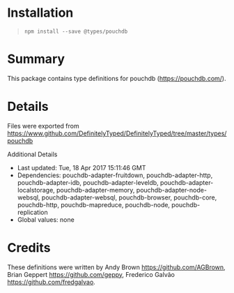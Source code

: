 # Installation
> `npm install --save @types/pouchdb`

# Summary
This package contains type definitions for pouchdb (https://pouchdb.com/).

# Details
Files were exported from https://www.github.com/DefinitelyTyped/DefinitelyTyped/tree/master/types/pouchdb

Additional Details
 * Last updated: Tue, 18 Apr 2017 15:11:46 GMT
 * Dependencies: pouchdb-adapter-fruitdown, pouchdb-adapter-http, pouchdb-adapter-idb, pouchdb-adapter-leveldb, pouchdb-adapter-localstorage, pouchdb-adapter-memory, pouchdb-adapter-node-websql, pouchdb-adapter-websql, pouchdb-browser, pouchdb-core, pouchdb-http, pouchdb-mapreduce, pouchdb-node, pouchdb-replication
 * Global values: none

# Credits
These definitions were written by Andy Brown <https://github.com/AGBrown>, Brian Geppert <https://github.com/geppy>, Frederico Galvão <https://github.com/fredgalvao>.
